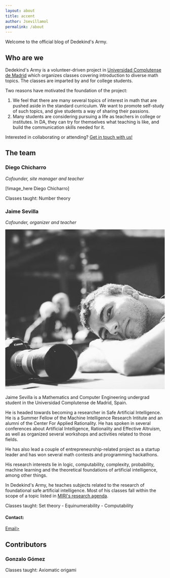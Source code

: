 ```yaml
---
layout: about
title: accent
author: Jsevillamol
permalink: /about
---
```


Welcome to the official blog of Dedekind's Army.

## Who are we
Dedekind's Army is a volunteer-driven project in [Universidad Complutense de Madrid](https://www.ucm.es/)
which organizes classes covering introduction to diverse math topics. The classes are imparted by and for college students.

Two reasons have motivated the foundation of the project:

1. We feel that there are many several topics of interest in math that are pushed aside
in the standard curriculum. We want to promote self-study of such topics, and give students
a way of sharing their passions.
2. Many students are considering pursuing a life as teachers in college or institutes. In DA, they can
try for themselves what teaching is like, and build the communication skills needed for it.

Interested in collaborating or attending? [Get in touch with us!](dedekindsarmy@gmail.com)

## The team

### Diego Chicharro
*Cofounder, site manager and teacher*

[!image_here Diego Chicharro]

Classes taught: Number theory

### Jaime Sevilla
*Cofounder, organizer and teacher*

![Jaime Sevilla](/Images/Jsevillamol.jpg)

Jaime Sevilla is a Mathematics and Computer Engineering undergrad student in the Universidad Complutense de Madrid, Spain.

He is headed towards becoming a researcher in Safe Artificial Intelligence. He is a Summer Fellow of the Machine Intelligence Research Intitute and an alumni of the Center For Applied Rationality. He has spoken in several conferences about Artificial Intelligence, Rationality and Effective Altruism, as well as organized several workshops and activities related to those fields.

He has also lead a couple of entrepreneurship-related project as a startup leader and has won several math contests and programming hackathons.

His research interests lie in logic, computability, complexity, probability, machine learning and the theoretical foundations of artificial intelligence, among other things.

In Dedekind's Army, he teaches subjects related to the research of foundational safe artificial intelligence. Most of his classes fall within the scope of a topic listed in [MIRI's research agenda](https://intelligence.org/research-guide/).

Classes taught: Set theory - Equinumerability - Computability

#### Contact:
[Email>](jsevillamol@outlook.com)

## Contributors
### Gonzalo Gómez

Classes taught: Axiomatic origami
